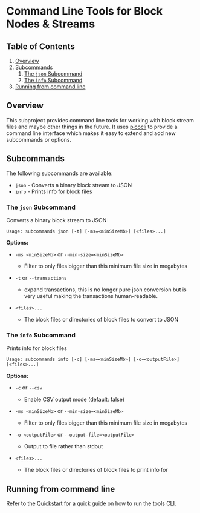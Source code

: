 # Command Line Tools for Block Nodes & Streams

## Table of Contents

1. [Overview](#overview)
1. [Subcommands](#subcommands)
   1. [The `json` Subcommand](#the-json-subcommand)
   1. [The `info` Subcommand](#the-info-subcommand)
1. [Running from command line](#running-from-command-line)

## Overview

This subproject provides command line tools for working with block stream files and maybe other things in the future. It
uses [picocli](https://picocli.info) to provide a command line interface which makes it easy to extend and add new
subcommands or options.

## Subcommands

The following subcommands are available:
- `json` - Converts a binary block stream to JSON
- `info` - Prints info for block files

### The `json` Subcommand

Converts a binary block stream to JSON

`Usage: subcommands json [-t] [-ms=<minSizeMb>] [<files>...]`

**Options:**

- `-ms <minSizeMb>` or `--min-size=<minSizeMb>`
   - Filter to only files bigger than this minimum file size in megabytes

- `-t` or `--transactions`
   - expand transactions, this is no longer pure json conversion but is very useful making the
transactions human-readable.

- `<files>...`
   - The block files or directories of block files to convert to JSON

### The `info` Subcommand

Prints info for block files

`Usage: subcommands info [-c] [-ms=<minSizeMb>] [-o=<outputFile>] [<files>...]`

**Options:**

- `-c` or `--csv`
   - Enable CSV output mode (default: false)

- `-ms <minSizeMb>` or `--min-size=<minSizeMb>`
   - Filter to only files bigger than this minimum file size in megabytes

- `-o <outputFile>` or `--output-file=<outputFile>`
   - Output to file rather than stdout

- `<files>...`
   - The block files or directories of block files to print info for

## Running from command line

Refer to the [Quickstart](docs/quickstart.md) for a quick guide on how to run the tools CLI.
